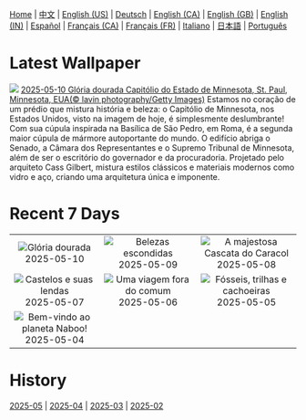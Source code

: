 [Home](../README.md) | [中文](zh-CN.md) | [English (US)](en-US.md) | [Deutsch](de-DE.md) | [English (CA)](en-CA.md) | [English (GB)](en-GB.md) | [English (IN)](en-IN.md) | [Español](es-ES.md) | [Français (CA)](fr-CA.md) | [Français (FR)](fr-FR.md) | [Italiano](it-IT.md) | [日本語](ja-JP.md) | [Português](pt-BR.md)

# Latest Wallpaper
![](https://www.bing.com/th?id=OHR.MinnesotaRotunda_PT-BR2639700452_UHD.jpg)
[2025-05-10 Glória dourada Capitólio do Estado de Minnesota, St. Paul, Minnesota, EUA(© lavin photography/Getty Images)](https://www.bing.com/th?id=OHR.MinnesotaRotunda_PT-BR2639700452_UHD.jpg)
Estamos no coração de um prédio que mistura história e beleza: o Capitólio de Minnesota, nos Estados Unidos, visto na imagem de hoje, é simplesmente deslumbrante! Com sua cúpula inspirada na Basílica de São Pedro, em Roma, é a segunda maior cúpula de mármore autoportante do mundo. O edifício abriga o Senado, a Câmara dos Representantes e o Supremo Tribunal de Minnesota, além de ser o escritório do governador e da procuradoria. Projetado pelo arquiteto Cass Gilbert, mistura estilos clássicos e materiais modernos como vidro e aço, criando uma arquitetura única e imponente.

# Recent 7 Days
|  |  |  |
|:---:|:---:|:---:|
| ![](https://www.bing.com/th?id=OHR.MinnesotaRotunda_PT-BR2639700452_400x240.jpg "Glória dourada") 2025-05-10 | ![](https://www.bing.com/th?id=OHR.FumacinhaBahia_PT-BR0440078650_400x240.jpg "Belezas escondidas") 2025-05-09 | ![](https://www.bing.com/th?id=OHR.DiaNacionalTurismo2025_PT-BR1293599256_400x240.jpg "A majestosa Cascata do Caracol") 2025-05-08 |
| ![](https://www.bing.com/th?id=OHR.DunluceIreland_PT-BR4554563942_400x240.jpg "Castelos e suas lendas") 2025-05-07 | ![](https://www.bing.com/th?id=OHR.FlyoverNamibia_PT-BR8374548592_400x240.jpg "Uma viagem fora do comum") 2025-05-06 | ![](https://www.bing.com/th?id=OHR.YohoNP_PT-BR7613971395_400x240.jpg "Fósseis, trilhas e cachoeiras") 2025-05-05 |
| ![](https://www.bing.com/th?id=OHR.SevilleNaboo_PT-BR1882762485_400x240.jpg "Bem-vindo ao planeta Naboo!") 2025-05-04 |  |  |

# History
[2025-05](../archives/wallpaper/pt-BR/w_2025_05.md) | [2025-04](../archives/wallpaper/pt-BR/w_2025_04.md) | [2025-03](../archives/wallpaper/pt-BR/w_2025_03.md) | [2025-02](../archives/wallpaper/pt-BR/w_2025_02.md)
